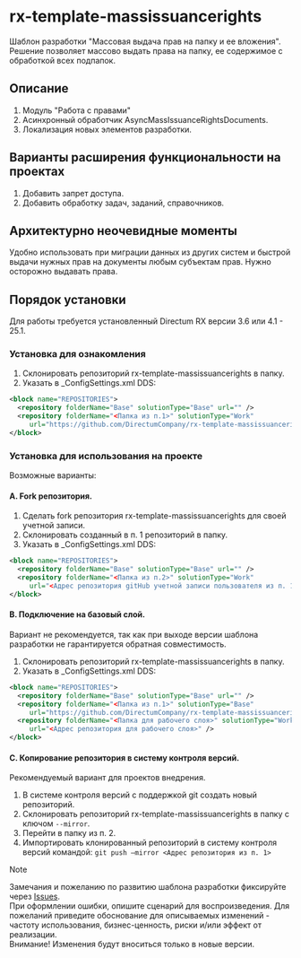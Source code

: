 # rx-template-massissuancerights
Шаблон разработки "Массовая выдача прав на папку и ее вложения".
Решение позволяет массово выдать права на папку, ее содержимое с обработкой всех подпапок. 
 
## Описание

1.	Модуль "Работа с правами"
2.	Асинхронный обработчик AsyncMassIssuanceRightsDocuments.
3.	Локализация новых элементов разработки.

## Варианты расширения функциональности на проектах
1.	Добавить запрет доступа.
2.	Добавить обработку задач, заданий, справочников.

## Архитектурно неочевидные моменты
Удобно использовать при миграции данных из других систем и быстрой выдачи нужных прав на документы любым субъектам прав. Нужно осторожно выдавать права.

## Порядок установки

Для работы требуется установленный Directum RX версии 3.6 или 4.1 - 25.1.

### Установка для ознакомления
1. Склонировать репозиторий rx-template-massissuancerights в папку.
2. Указать в _ConfigSettings.xml DDS:
``` xml
<block name="REPOSITORIES">
  <repository folderName="Base" solutionType="Base" url="" /> 
  <repository folderName="<Папка из п.1>" solutionType="Work" 
     url="https://github.com/DirectumCompany/rx-template-massissuancerights" />
</block>
```
### Установка для использования на проекте
Возможные варианты:

#### A. Fork репозитория.
1. Сделать fork репозитория rx-template-massissuancerights для своей учетной записи.
2. Склонировать созданный в п. 1 репозиторий в папку.
3. Указать в _ConfigSettings.xml DDS:
``` xml
<block name="REPOSITORIES">
  <repository folderName="Base" solutionType="Base" url="" /> 
  <repository folderName="<Папка из п.2>" solutionType="Work" 
     url="<Адрес репозитория gitHub учетной записи пользователя из п. 1>" />
</block>
```
#### B. Подключение на базовый слой.
Вариант не рекомендуется, так как при выходе версии шаблона разработки не гарантируется обратная совместимость.
1. Склонировать репозиторий rx-template-massissuancerights в папку.
2. Указать в _ConfigSettings.xml DDS:
```xml
<block name="REPOSITORIES">
  <repository folderName="Base" solutionType="Base" url="" /> 
  <repository folderName="<Папка из п.1>" solutionType="Base" 
     url="https://github.com/DirectumCompany/rx-template-massissuancerights" />
  <repository folderName="<Папка для рабочего слоя>" solutionType="Work" 
     url="<Адрес репозитория для рабочего слоя>" />
</block>
```
#### C. Копирование репозитория в систему контроля версий.
Рекомендуемый вариант для проектов внедрения.
1. В системе контроля версий с поддержкой git создать новый репозиторий.
2. Склонировать репозиторий rx-template-massissuancerights в папку с ключом `--mirror`.
3. Перейти в папку из п. 2.
4. Импортировать клонированный репозиторий в систему контроля версий командой:
`git push –mirror <Адрес репозитория из п. 1>`

> [!NOTE]
> Замечания и пожеланию по развитию шаблона разработки фиксируйте через [Issues](https://github.com/MTGroupDev/rx-template-massissuancerights/issues).  
> При оформлении ошибки, опишите сценарий для воспроизведения. Для пожеланий приведите обоснование для описываемых изменений - частоту использования, бизнес-ценность, риски и/или эффект от реализации.  
> Внимание! Изменения будут вноситься только в новые версии. 